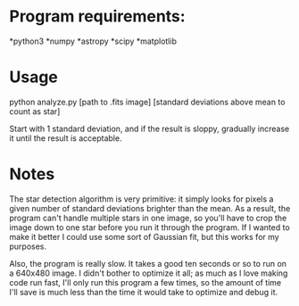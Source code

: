 Program requirements:
=====================
*python3
*numpy
*astropy
*scipy
*matplotlib

Usage
=====
python analyze.py \[path to .fits image\] \[standard deviations above mean to count as star\]

Start with 1 standard deviation, and if the result is sloppy, gradually increase it until the result is acceptable.

Notes
=====
The star detection algorithm is very primitive: it simply looks for pixels a given number of standard deviations brighter than the mean. As a result, the program can't handle multiple stars in one image, so you'll have to crop the image down to one star before you run it through the program. If I wanted to make it better I could use some sort of Gaussian fit, but this works for my purposes.

Also, the program is really slow. It takes a good ten seconds or so to run on a 640x480 image. I didn't bother to optimize it all; as much as I love making code run fast, I'll only run this program a few times, so the amount of time I'll save is much less than the time it would take to optimize and debug it.
